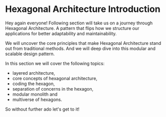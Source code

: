 # Hexagonal Architecture Introduction

Hey again everyone!
Following section will take us on a journey through Hexagonal Architecture.
A pattern that flips how we structure our applications for better adaptability and maintainability.

We will uncover the core principles that make Hexagonal Architecture stand out from traditional methods.
And we will deep dive into this modular and scalable design pattern.

In this section we will cover the following topics:

* layered architecture,
* core concepts of hexagonal architecture,
* coding the hexagon,
* separation of concerns in the hexagon,
* modular monolith and
* multiverse of hexagons.

So without further ado let's get to it!